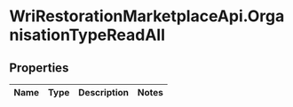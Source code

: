 # WriRestorationMarketplaceApi.OrganisationTypeReadAll

## Properties
Name | Type | Description | Notes
------------ | ------------- | ------------- | -------------


